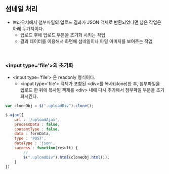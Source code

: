 ## 섬네일 처리
- 브라우저에서 첨부파일의 업로드 결과가 JSON 객체로 반환되었다면 남은 작업은 아래 두가지이다.
    - 업로드 후에 업로드 부분을 초기화 시키는 작업
    - 결과 데이터를 이용해서 화면에 섬네일이나 파일 이미지를 보여주는 작업

<br>

### \<input type='file'\>의 초기화
- \<input type='file'\> 은 readonly 형식이다.
    - \<input type='file'\> 객체가 포함된 \<div\>를 복사(clone)한 후, 첨부파일을 업로드 한 뒤에 복사된 객체를 \<div\> 내에 다시 추가해서 첨부파일 부분을 초기화시킨다.

```javascript
var cloneObj = $(".uploadDiv").clone();

$.ajax({
    url : '/uploadAjax',
    processData : false,
    contentType : false,
    data : formData,
    type : 'POST',
    dataType : 'json',
    success : function(result) {
        // 
        $(".uploadDiv").html(cloneObj.html());
    }
})
```


